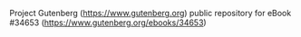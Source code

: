 Project Gutenberg (https://www.gutenberg.org) public repository for eBook #34653 (https://www.gutenberg.org/ebooks/34653)
